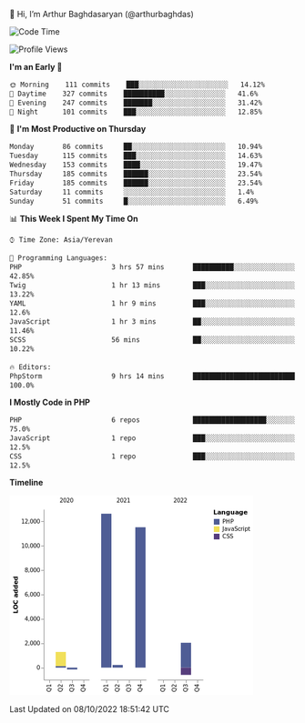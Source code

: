 👋 Hi, I’m Arthur Baghdasaryan (@arthurbaghdas)


<!--START_SECTION:waka-->
![Code Time](http://img.shields.io/badge/Code%20Time-295%20hrs%2032%20mins-blue)

![Profile Views](http://img.shields.io/badge/Profile%20Views-0-blue)

**I'm an Early 🐤** 

```text
🌞 Morning    111 commits    ███░░░░░░░░░░░░░░░░░░░░░░   14.12% 
🌆 Daytime    327 commits    ██████████░░░░░░░░░░░░░░░   41.6% 
🌃 Evening    247 commits    ███████░░░░░░░░░░░░░░░░░░   31.42% 
🌙 Night      101 commits    ███░░░░░░░░░░░░░░░░░░░░░░   12.85%

```
📅 **I'm Most Productive on Thursday** 

```text
Monday       86 commits     ██░░░░░░░░░░░░░░░░░░░░░░░   10.94% 
Tuesday      115 commits    ███░░░░░░░░░░░░░░░░░░░░░░   14.63% 
Wednesday    153 commits    ████░░░░░░░░░░░░░░░░░░░░░   19.47% 
Thursday     185 commits    ██████░░░░░░░░░░░░░░░░░░░   23.54% 
Friday       185 commits    ██████░░░░░░░░░░░░░░░░░░░   23.54% 
Saturday     11 commits     ░░░░░░░░░░░░░░░░░░░░░░░░░   1.4% 
Sunday       51 commits     █░░░░░░░░░░░░░░░░░░░░░░░░   6.49%

```


📊 **This Week I Spent My Time On** 

```text
⌚︎ Time Zone: Asia/Yerevan

💬 Programming Languages: 
PHP                      3 hrs 57 mins       ██████████░░░░░░░░░░░░░░░   42.85% 
Twig                     1 hr 13 mins        ███░░░░░░░░░░░░░░░░░░░░░░   13.22% 
YAML                     1 hr 9 mins         ███░░░░░░░░░░░░░░░░░░░░░░   12.6% 
JavaScript               1 hr 3 mins         ██░░░░░░░░░░░░░░░░░░░░░░░   11.46% 
SCSS                     56 mins             ██░░░░░░░░░░░░░░░░░░░░░░░   10.22%

🔥 Editors: 
PhpStorm                 9 hrs 14 mins       █████████████████████████   100.0%

```

**I Mostly Code in PHP** 

```text
PHP                      6 repos             ██████████████████░░░░░░░   75.0% 
JavaScript               1 repo              ███░░░░░░░░░░░░░░░░░░░░░░   12.5% 
CSS                      1 repo              ███░░░░░░░░░░░░░░░░░░░░░░   12.5%

```


**Timeline**

![Chart not found](https://raw.githubusercontent.com/arthurbaghdas/arthurbaghdas/main/charts/bar_graph.png) 


 Last Updated on 08/10/2022 18:51:42 UTC
<!--END_SECTION:waka-->
